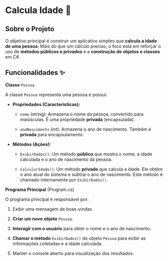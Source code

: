 # Calcula Idade 🎂

## Sobre o Projeto
O objetivo principal é construir um aplicativo simples que **calcula a idade de uma pessoa**. Mais do que um cálculo preciso, o foco está em reforçar o uso de **métodos públicos e privados** e a **construção de objetos e classes** em C#.

## Funcionalidades ✨
**Classe** `Pessoa`

A classe `Pessoa` representa uma pessoa e possui:

- **Propriedades (Características):**

    - `nome` (string): Armazena o nome da pessoa, convertido para maiúsculas. É uma propriedade **privada** (encapsulada).

    - `anoNascimento` (int): Armazena o ano de nascimento. Também é **privada** para encapsulamento.

- **Métodos (Ações):**

    - `ExibirDados()`: Um método **público** que mostra o nome, a idade calculada e o ano de nascimento da pessoa.

    - `CalcularIdade()`: Um método **privado** que calcula a idade. Ele obtém o ano atual do sistema e subtrai o ano de nascimento. Este método é chamado internamente por `ExibirDados()`.

**Programa Principal** (Program.cs)

O programa principal é responsável por:

1. Exibir uma mensagem de boas-vindas.

2. **Criar um novo objeto** `Pessoa`.

3. **Interagir com o usuário** para obter o nome e o ano de nascimento.

4. **Chamar o método** `ExibirDados()` do objeto `Pessoa` para exibir as informações coletadas e a idade calculada.

5. Manter o console aberto para visualização dos resultados.
